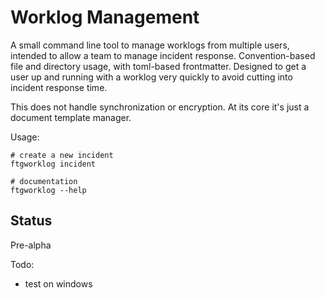 # Worklog Management #

A small command line tool to manage worklogs from multiple users, intended to allow a team to manage incident response.  Convention-based file and directory usage, with toml-based frontmatter.  Designed to get a user up and running with a worklog very quickly to avoid cutting into incident response time.

This does not handle synchronization or encryption.  At its core it's just a document template manager.

Usage:

    # create a new incident
    ftgworklog incident

    # documentation
    ftgworklog --help

## Status ##

Pre-alpha

Todo:

 - test on windows
